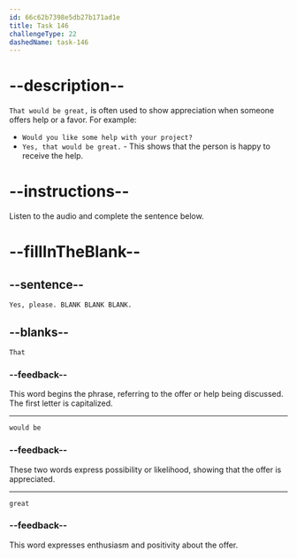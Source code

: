 ```yaml
---
id: 66c62b7398e5db27b171ad1e
title: Task 146
challengeType: 22
dashedName: task-146
---
```


<!-- Audio Reference:
Tom: Yes, please. That would be great. -->

# --description--

`That would be great,` is often used to show appreciation when someone offers help or a favor. For example:

- `Would you like some help with your project?`
- `Yes, that would be great.` - This shows that the person is happy to receive the help.

# --instructions--

Listen to the audio and complete the sentence below.

# --fillInTheBlank--

## --sentence--

`Yes, please. BLANK BLANK BLANK.`

## --blanks--

`That`

### --feedback--

This word begins the phrase, referring to the offer or help being discussed. The first letter is capitalized.

---

`would be`

### --feedback--

These two words express possibility or likelihood, showing that the offer is appreciated.

---

`great`

### --feedback--

This word expresses enthusiasm and positivity about the offer.
